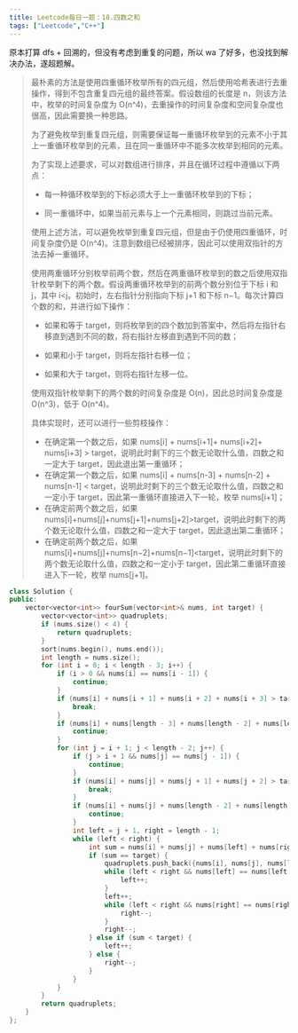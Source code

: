 ```yaml
---
title: Leetcode每日一题：18.四数之和
tags: ["Leetcode","C++"]
---
```


原本打算 dfs + 回溯的，但没有考虑到重复的问题，所以 wa 了好多，也没找到解决办法，遂超题解。

> 最朴素的方法是使用四重循环枚举所有的四元组，然后使用哈希表进行去重操作，得到不包含重复四元组的最终答案。假设数组的长度是 n，则该方法中，枚举的时间复杂度为 O(n^4)，去重操作的时间复杂度和空间复杂度也很高，因此需要换一种思路。
>
> 为了避免枚举到重复四元组，则需要保证每一重循环枚举到的元素不小于其上一重循环枚举到的元素，且在同一重循环中不能多次枚举到相同的元素。
>
> 为了实现上述要求，可以对数组进行排序，并且在循环过程中遵循以下两点：
>
> * 每一种循环枚举到的下标必须大于上一重循环枚举到的下标；
>
> * 同一重循环中，如果当前元素与上一个元素相同，则跳过当前元素。
>
> 使用上述方法，可以避免枚举到重复四元组，但是由于仍使用四重循环，时间复杂度仍是 O(n^4)。注意到数组已经被排序，因此可以使用双指针的方法去掉一重循环。
>
> 使用两重循环分别枚举前两个数，然后在两重循环枚举到的数之后使用双指针枚举剩下的两个数。假设两重循环枚举到的前两个数分别位于下标 i 和 j，其中 i<j。初始时，左右指针分别指向下标 j+1 和下标 n−1。每次计算四个数的和，并进行如下操作：
>
> * 如果和等于 target，则将枚举到的四个数加到答案中，然后将左指针右移直到遇到不同的数，将右指针左移直到遇到不同的数；
>
> * 如果和小于 target，则将左指针右移一位；
>
> * 如果和大于 target，则将右指针左移一位。
>
> 使用双指针枚举剩下的两个数的时间复杂度是 O(n)，因此总时间复杂度是 O(n^3)，低于 O(n^4)。
>
> 具体实现时，还可以进行一些剪枝操作：
>
> * 在确定第一个数之后，如果 nums[i] + nums[i+1]+ nums[i+2]+ nums[i+3] > target，说明此时剩下的三个数无论取什么值，四数之和一定大于 target，因此退出第一重循环；
> * 在确定第一个数之后，如果 nums[i] + nums[n-3] + nums[n-2] + nums[n-1] < target，说明此时剩下的三个数无论取什么值，四数之和一定小于 target，因此第一重循环直接进入下一轮，枚举 nums[i+1]；
> * 在确定前两个数之后，如果 nums[i]+nums[j]+nums[j+1]+nums[j+2]>target，说明此时剩下的两个数无论取什么值，四数之和一定大于 target，因此退出第二重循环；
> * 在确定前两个数之后，如果 nums[i]+nums[j]+nums[n−2]+nums[n−1]<target，说明此时剩下的两个数无论取什么值，四数之和一定小于 target，因此第二重循环直接进入下一轮，枚举 nums[j+1]。

~~~C++
class Solution {
public:
    vector<vector<int>> fourSum(vector<int>& nums, int target) {
        vector<vector<int>> quadruplets;
        if (nums.size() < 4) {
            return quadruplets;
        }
        sort(nums.begin(), nums.end());															//排序
        int length = nums.size();
        for (int i = 0; i < length - 3; i++) {													//一重循环
            if (i > 0 && nums[i] == nums[i - 1]) {
                continue;
            }
            if (nums[i] + nums[i + 1] + nums[i + 2] + nums[i + 3] > target) {					   //剪枝
                break;
            }
            if (nums[i] + nums[length - 3] + nums[length - 2] + nums[length - 1] < target) {		//剪枝
                continue;
            }
            for (int j = i + 1; j < length - 2; j++) {											//二重循环
                if (j > i + 1 && nums[j] == nums[j - 1]) {
                    continue;
                }
                if (nums[i] + nums[j] + nums[j + 1] + nums[j + 2] > target) {					   //剪枝
                    break;
                }
                if (nums[i] + nums[j] + nums[length - 2] + nums[length - 1] < target) {				//剪枝
                    continue;
                }
                int left = j + 1, right = length - 1;
                while (left < right) {															//双指针
                    int sum = nums[i] + nums[j] + nums[left] + nums[right];
                    if (sum == target) {
                        quadruplets.push_back({nums[i], nums[j], nums[left], nums[right]});
                        while (left < right && nums[left] == nums[left + 1]) {
                            left++;
                        }
                        left++;
                        while (left < right && nums[right] == nums[right - 1]) {
                            right--;
                        }
                        right--;
                    } else if (sum < target) {
                        left++;
                    } else {
                        right--;
                    }
                }
            }
        }
        return quadruplets;
    }
};
~~~

